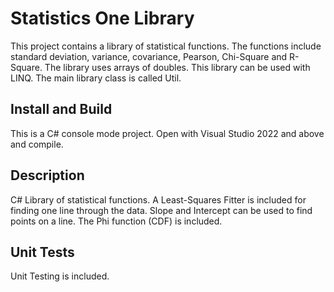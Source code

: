 # Statistics One Library

This project contains a library of statistical functions.  The functions include standard deviation, variance, covariance, Pearson, Chi-Square and R-Square.
The library uses arrays of doubles.  This library can be used with LINQ.  The main library class is called Util.

## Install and Build

This is a C# console mode project.  Open with Visual Studio 2022 and above and compile.

## Description

C# Library of statistical functions.  A Least-Squares Fitter is included for finding one line through the data.  Slope and Intercept can be used to find points on a line.
The Phi function (CDF) is included.
   
## Unit Tests

Unit Testing is included.
   

   

